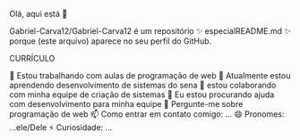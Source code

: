 Olá, aqui está 👋

Gabriel-Carva12/Gabriel-Carva12 é um repositório ✨ especialREADME.md ✨ porque (este arquivo) aparece no seu perfil do GitHub.

CURRÍCULO

🔭 Estou trabalhando com aulas de programação de web
🌱 Atualmente estou aprendendo desenvolvimento de sistemas do sena
👯 estou colaborando com minha equipe de criação de sistemas
🤔 Eu estou procurando ajuda com desenvolvimento para minha equipe
💬 Pergunte-me sobre programação de web
📫 Como entrar em contato comigo: …
😄 Pronomes: …ele/Dele
⚡ Curiosidade: …
